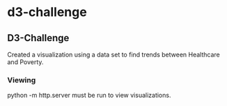 # d3-challenge


## D3-Challenge ##
Created a visualization using a data set to find trends between Healthcare and Poverty.


### Viewing ### 
python -m http.server must be run to view visualizations.